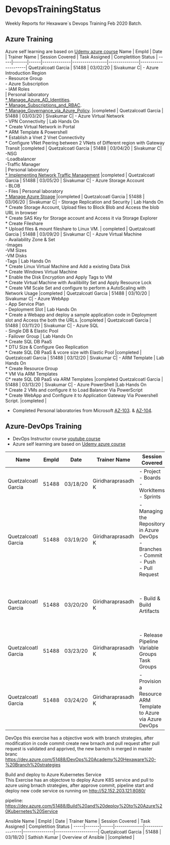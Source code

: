 # DevopsTrainingStatus
Weekly Reports for Hexaware´s Devops Training Feb 2020 Batch.

## Azure Training ##
Azure self learning are based on [Udemy azure course](https://eylearning.udemy.com/course/70533-azure/)
Name | EmpId | Date | Trainer Name | Session Covered | Task Assigned | Completition Status |
-----|-------|------|--------------|-----------------|---------------|---------------------|
Quetzalcoatl Garcia | 51488 | 03/02/20 | Sivakumar C| - Azure Introduction Region<br /> - Resource Group<br /> - Azure Subscription<br />  - IAM Roles <br /> | Personal laboratory <br />   [* Manage_Azure_AD_Identities](https://microsoftlearning.github.io/AZ-104-MicrosoftAzureAdministrator/Instructions/Labs/LAB_01-Manage_Azure_AD_Identities.html).<br /> [* Manage_Subscriptions_and_RBAC](https://microsoftlearning.github.io/AZ-104-MicrosoftAzureAdministrator/Instructions/Labs/LAB_02a_Manage_Subscriptions_and_RBAC.html).<br /> [* Manage_Governance_via_Azure_Policy](https://microsoftlearning.github.io/AZ-104-MicrosoftAzureAdministrator/Instructions/Labs/LAB_02b-Manage_Governance_via_Azure_Policy.html). |completed |
Quetzalcoatl Garcia | 51488 | 03/03/20 | Sivakumar C| - Azure Virtual Network<br /> - VPN Connectivity  | Lab Hands On<br /> * Create Virtual Network in Portal<br /> * ARM Template & Powershell<br />  * Establish a Vnet 2 Vnet Connectivity<br />  * Configure VNet Peering between 2 VNets of Different region with Gateway Transit |completed |
Quetzalcoatl Garcia | 51488 | 03/04/20 | Sivakumar C| -NSG<br /> -Loadbalancer<br /> -Traffic Manager<br />| Personal laboratory<br /> [* Implementing Network Traffic Management](https://microsoftlearning.github.io/AZ-104-MicrosoftAzuredministrator/Instructions/Labs/LAB_06-Implement_Network_Traffic_Management.html) |completed |
Quetzalcoatl Garcia | 51488 | 03/05/20 | Sivakumar C| - Azure Storage Account<br /> - BLOB<br /> - Files   | Personal laboratory<br />  [* Manage Azure Stoage](https://microsoftlearning.github.io/AZ-104-MicrosoftAzureAdministrator/Instructions/Labs/LAB_07-Manage_Azure_Storage.html)  |completed |
Quetzalcoatl Garcia | 51488 | 03/06/20 | Sivakumar C| - Storage Replication and Security  | Lab Hands On<br /> * Create Storage Account, Upload files to Block Blob and Access the blob URL in browser<br />  * Create SAS Key for Storage account and Access it via Storage Explorer<br /> * Create Fileshare<br /> * Upload files & mount fileshare to Linux VM. | completed |
Quetzalcoatl Garcia | 51488 | 03/09/20 | Sivakumar C| - Azure Virtual Machine<br /> - Availability Zone & Set<br /> -Images<br /> -VM Sizes<br /> -VM Disks<br /> -Tags | Lab Hands On<br /> * Create Linux Virtual Machine and Add a existing Data Disk<br /> * Create Windows Virtual Machine<br /> * Enable the Disk Encryption and Apply Tags to VM<br />  * Create Virtual Machine with Availibility Set and Apply Resource Lock<br /> * Create VM Scale Set and configure to perform a AutoScaling with Network Usage   |completed |
Quetzalcoatl Garcia | 51488 | 03/10/20 | Sivakumar C| - Azure WebApp<br /> - App Service Plan<br /> - Deployment Slot | Lab Hands On<br /> * Create a Webapp and deploy a sample application code in Deployment slot and Access the both the URLs. |completed |
Quetzalcoatl Garcia | 51488 | 03/11/20 | Sivakumar C| - Azure SQL<br /> - Single DB & Elastic Pool<br /> - Failover Group | Lab Hands On<br /> * Create SQL DB PaaS<br /> * DTU Size & Configure Geo Replication<br /> * Create SQL DB PaaS & vcore size with Elastic Pool  |completed |
Quetzalcoatl Garcia | 51488 | 03/12/20 | Sivakumar C| - ARM Template | Lab Hands On<br /> * Create Resource Group<br /> * VM Via ARM Templates<br /> C* reate SQL DB PaaS via ARM Templates |completed 
Quetzalcoatl Garcia | 51488 | 03/13/20 | Sivakumar C| - Azure PowerShell |Lab Hands On<br /> * Create 2 VMs and configure it to Load Balancer Via PowerScript<br /> * Create WebApp and Configure it to Application Gateway Via Powershell Script.  |completed |


*  Completed Personal laboratories from Microsoft [AZ-103](https://microsoftlearning.github.io/AZ-103-MicrosoftAzureAdministrator/). & [AZ-104](https://microsoftlearning.github.io/AZ-104-MicrosoftAzureAdministrator/). <br />

 
## Azure-DevOps Training ##
- DevOps Instructor course [youtube course](https://www.youtube.com/watch?v=MOZMw5_fBFA) <br />
- Azure self learning are based on [Udemy azure course](https://hexaware.udemy.com/course/azure-devops-for-beginners/learn/lecture/16451864#questions) <br />

Name | EmpId | Date | Trainer Name | Session Covered | Task Assigned | Completition Status |
-----|-------|------|--------------|-----------------|---------------|---------------------|
Quetzalcoatl Garcia | 51488 | 03/18/20 | Giridharaprasadh K | - Project<br /> - Boards<br /> - WorkItems<br /> - Sprints |  |completed |
Quetzalcoatl Garcia | 51488 | 03/19/20 | Giridharaprasadh K | - Managing the Repository in Azure DevOps<br /> - Branches<br/> - Commit<br /> - Push<br /> - Pull Request | [* Git branch straegies applyed to my own git repository](https://github.com/Likarus/DevopsTrainingStatus/tree/Quetza_Garcia_51488)<br /> [* DevOps branc Strategies](https://dev.azure.com/51488/DevOps%20Academy%20Hexaware%20-%20Branch%20strategies)| completed |
Quetzalcoatl Garcia | 51488 | 03/20/20 | Giridharaprasadh K | - Build & Build Artifacts |[* Pipeline -Build and deploy to Azure Kubernetes Service](https://dev.azure.com/51488/Build%20and%20deploy%20to%20Azure%20Kubernetes%20Service)<br /> [* service running](http://52.152.203.121:8080/) | completed |
Quetzalcoatl Garcia | 51488 | 03/23/20 | Giridharaprasadh K | - Release Pipeline Variable Groups Task Groups | | comleted |
Quetzalcoatl Garcia | 51488 | 03/24/20 | Giridharaprasadh K | - Provision a Resource ARM Template to Azure via Azure DevOps | | completed

DevOps
this exercise has a objective work with  branch strategies, 
after modification in code commit create new brnach and pull request
after pull request is validated and apprived, the new barnch is merged in master branc
	https://dev.azure.com/51488/DevOps%20Academy%20Hexaware%20-%20Branch%20strategies
	
	
Build and deploy to Azure Kubernetes Service	
This Exercise has an objectove to deploy  Azure K8S service and pull to azure
using brnach strategies, after approve commit, pipeline start and deploy new code
service os running on http://52.152.203.121:8080/

pipeline:
https://dev.azure.com/51488/Build%20and%20deploy%20to%20Azure%20Kubernetes%20Service


Ansible
Name | EmpId | Date | Trainer Name | Session Covered | Task Assigned | Completition Status |
-----|-------|------|--------------|-----------------|---------------|---------------------|
Quetzalcoatl Garcia | 51488 | 03/18/20 | Sathish Kumar | Overview of Ansible |  |completed |



